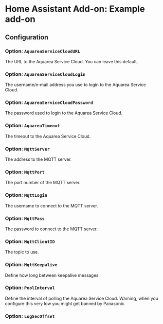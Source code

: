 # Home Assistant Add-on: Example add-on

## Configuration

### Option: `AquareaServiceCloudURL`

The URL to the Aquarea Service Cloud. You can leave this default.

### Option: `AquareaServiceCloudLogin`

The username/e-mail address you use to login to the Aquarea Service Cloud.

### Option: `AquareaServiceCloudPassword`

The password used to login to the Aquarea Service Cloud.

### Option: `AquareaTimeout`

The timeout to the Aquarea Service Cloud.

### Option: `MqttServer`

The address to the MQTT server.

### Option: `MqttPort`

The port number of the MQTT server.

### Option: `MqttLogin`

The username to connect to the MQTT server.

### Option: `MqttPass`

The password to connect to the MQTT server.

### Option: `MqttClientID`

The topic to use.

### Option: `MqttKeepalive`

Define how long between keepalive messages.
### Option: `PoolInterval`

Define the interval of polling the Aquarea Service Cloud. Warning, when you configure this very low you might get banned by Panasonic.

### Option: `LogSecOffset`
